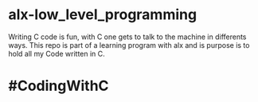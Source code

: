 # alx-low_level_programming

Writing C code is fun, with C one gets to talk to the machine in differents ways.
This repo is part of a learning program with alx and is purpose is to hold all my Code written in C. 

# #CodingWithC